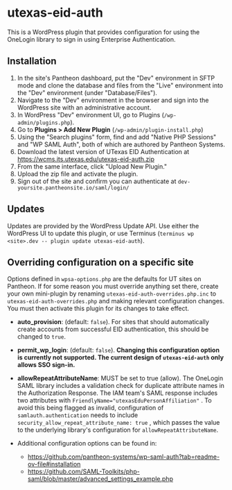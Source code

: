 # utexas-eid-auth

This is a WordPress plugin that provides configuration for using the OneLogin library to sign in using Enterprise Authentication.

## Installation

1. In the site's Pantheon dashboard, put the "Dev" environment in SFTP mode and clone the database and files from the "Live" environment into the "Dev" environment (under "Database/Files").
2. Navigate to the "Dev" environment in the browser and sign into the WordPress site with an administrative account.
3. In WordPress "Dev" environment UI, go to Plugins (`/wp-admin/plugins.php`).
4. Go to **Plugins > Add New Plugin** (`/wp-admin/plugin-install.php`)
5. Using the "Search plugins" form, find and add "Native PHP Sessions" and "WP SAML Auth", both of which are authored by Pantheon Systems.
6. Download the latest version of UTexas EID Authentication at https://wcms.its.utexas.edu/utexas-eid-auth.zip
7. From the same interface, click "Upload New Plugin."
8. Upload the zip file and activate the plugin.
10. Sign out of the site and confirm you can authenticate at `dev-yoursite.pantheonsite.io/saml/login/`

## Updates

Updates are provided by the WordPress Update API. Use either the WordPress UI to update this plugin, or use Terminus (`terminus wp <site>.dev -- plugin update utexas-eid-auth`).

## Overriding configuration on a specific site

Options defined in `wpsa-options.php` are the defaults for UT sites on Pantheon. If for some reason you must override anything set there, create your own mini-plugin by renaming `utexas-eid-auth-overrides.php.inc` to `utexas-eid-auth-overrides.php` and making relevant configuration changes. You must then activate this plugin for its changes to take effect.

- **auto_provision**: (default: `false`). For sites that should automatically create accounts from successful EID authentication, this should be changed to `true`.
- **permit_wp_login**: (default: `false`). **Changing this configuration option is currently not supported. The current design of `utexas-eid-auth` only allows SSO sign-in.**
- **allowRepeatAttributeName**: MUST be set to true (allow). The OneLogin SAML library includes a validation check for duplicate attribute names in the Authorization Response. The IAM team's SAML response includes two attributes with `FriendlyName="utexasEduPersonAffiliation"` . To avoid this being flagged as invalid, configuration of `samlauth.authentication` needs to include `security_allow_repeat_attribute_name: true` , which passes the value to the underlying library's configuration for `allowRepeatAttributeName`.

- Additional configuration options can be found in:
  - https://github.com/pantheon-systems/wp-saml-auth?tab=readme-ov-file#installation
  - https://github.com/SAML-Toolkits/php-saml/blob/master/advanced_settings_example.php
